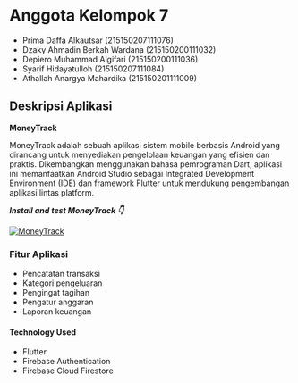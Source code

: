 # Anggota Kelompok 7
- Prima Daffa Alkautsar         (215150207111076)
- Dzaky Ahmadin Berkah Wardana  (215150200111032)
- Depiero Muhammad Algifari     (215150200111036)
- Syarif Hidayatulloh           (215150207111084)
- Athallah Anargya Mahardika    (215150201111009)

## Deskripsi Aplikasi
**MoneyTrack**

MoneyTrack adalah sebuah aplikasi sistem mobile berbasis Android yang dirancang untuk menyediakan pengelolaan keuangan yang efisien dan praktis. Dikembangkan menggunakan bahasa pemrograman Dart, aplikasi ini memanfaatkan Android Studio sebagai Integrated Development Environment (IDE) dan framework Flutter untuk mendukung pengembangan aplikasi lintas platform.

***Install and test MoneyTrack 👇***

[![MoneyTrack](https://img.shields.io/badge/MoneyTrack✅-APK-red.svg?style=for-the-badge&logo=android)](https://drive.google.com/file/d/1g5jVjUkhGE2B9yknh-MJ9RvrahhwJd9F/view?usp=sharing)

### Fitur Aplikasi
* Pencatatan transaksi
* Kategori pengeluaran
* Pengingat tagihan
* Pengatur anggaran
* Laporan keuangan

#### Technology Used
* Flutter
* Firebase Authentication
* Firebase Cloud Firestore


